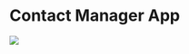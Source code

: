 # Contact Manager App

![](https://github.com/getmlcode/Contact-Manager/blob/master/ContactManager.gif)
